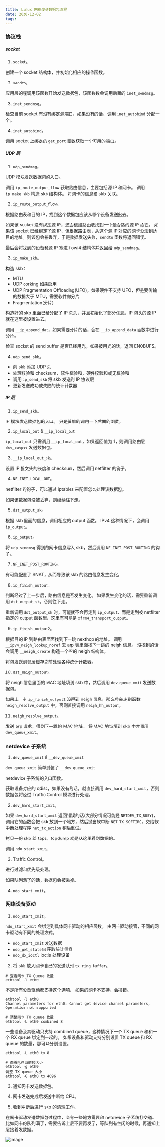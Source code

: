 ```yaml
---
title: Linux 网络发送数据包流程
date: 2020-12-02
tags: 
---
```


### 协议栈

##### socket

1. `socket`。

创建一个 socket 结构体，并初始化相应的操作函数。

2. `sendto`。

应用层的程调用该函数开始发送数据包，该函数数会调用后面的 `inet_sendmsg`。

3. `inet_sendmsg`。

检查当前 socket 有没有绑定源端口，如果没有的话，调用 `inet_autobind` 分配一个。

4. `inet_autobind`。

调用 socket 上绑定的 `get_port` 函数获取一个可用的端口。

<!--more-->

##### UDP 层

1. `udp_sendmsg`。

UDP 模块发送数据包的入口。

调用 `ip_route_output_flow` 获取路由信息，主要包括源 IP 和网卡。
调用 `ip_make_skb` 构造 skb 结构体。
将网卡的信息和 skb 关联。

2. `ip_route_output_flow`。

根据路由表和目的 IP，找到这个数据包应该从哪个设备发送出去。

如果该 socket 没有绑定源 IP，还会根据路由表找到一个最合适的源 IP 给它。
如果该 socket 已经绑定了源 IP，但根据路由表，从这个源 IP 对应的网卡没法到达目的地址，则该包会被丢弃，于是数据发送失败，`sendto` 函数将返回错误。

最后会将找到的设备和源 IP 塞进 flowi4 结构体并返回给 `udp_sendmsg`。

3. `ip_make_skb`。

构造 skb：
- MTU
- UDP corking 如果启用
- UDP Fragmentation Offloading(UFO)，如果硬件不支持 UFO，但是要传输的数据大于 MTU，需要软件做分片
- Fragmentation(分片)

构造好的 skb 里面已经分配了 IP 包头，并且初始化了部分信息。IP 包头的源 IP 就在这里被设置进去。

调用 `__ip_append_dat`，如果需要分片的话，会在 `__ip_append_data` 函数中进行分片。

检查 socket 的 send buffer 是否已经用光，如果被用光的话，返回 ENOBUFS。

4. `udp_send_skb`。

- 向 skb 添加 UDP 头
- 处理校验和 checksum，软件校验和，硬件校验和或无校验和
- 调用 `ip_send_skb` 将 skb 发送到 IP 协议层
- 更新发送成功或失败的统计计数器

##### IP 层

1. `ip_send_skb`。

IP 模块发送数据包的入口。
只是简单的调用一下后面的函数。

2. `ip_local_out` & `__ip_local_out`

`ip_local_out` 只需调用 `__ip_local_out`，如果返回值为 1，则调用路由层 `dst_output` 发送数据包。

3. `__ip_local_out_sk`。

设置 IP 报文头的长度和 checksum，然后调用 netfilter 的钩子。

4. `NF_INET_LOCAL_OUT`。

netfilter 的钩子，可以通过 iptables 来配置怎么处理该数据包。

如果该数据包没被丢弃，则继续往下走。

5. `dst_output_sk`。

根据 skb 里面的信息，调用相应的 output 函数。
IPv4 这种情况下，会调用 `ip_output`。

6. `ip_output`。

将 `udp_sendmsg` 得到的网卡信息写入 skb，然后调用 `NF_INET_POST_ROUTING` 的钩子。

7. `NF_INET_POST_ROUTING`。

有可能配置了 SNAT，从而导致该 skb 的路由信息发生变化。

8. `ip_finish_output`。

判断经过了上一步后，路由信息是否发生变化。
如果发生变化的话，需要重新调用 `dst_output_sk`，否则往下走。

重新调用 `dst_output_sk` 时，可能就不会再走到 `ip_output`，而是走到被 netfilter 指定的 output 函数里，这里有可能是 `xfrm4_transport_output`。

9. `ip_finish_output2`。

根据目的 IP 到路由表里面找到下一跳 nexthop 的地址。
调用 `__ipv4_neigh_lookup_noref` 去 arp 表里面找下一跳的 neigh 信息。
没找到的话会调用 `__neigh_create` 构造一个空的 neigh 结构体。

将包发送到邻居缓存之前处理各种统计计数器。

10. `dst_neigh_output`。

将 neigh 信息里面的 MAC 地址填到 skb 中，然后调用 `dev_queue_xmit` 发送数据包。

如果上一步 `ip_finish_output2` 没得到 neigh 信息，那么将会走到函数 `neigh_resolve_output` 中，否则直接调用 `neigh_hh_output`。

11. `neigh_resolve_output`。

发送 arp 请求，得到下一跳的 MAC 地址。
将 MAC 地址填到 skb 中并调用 `dev_queue_xmit`。

### netdevice 子系统

1. `dev_queue_xmit` & `__dev_queue_xmit`

`dev_queue_xmit` 简单封装了 `__dev_queue_xmit`

netdevice 子系统的入口函数。

获取设备对应的 qdisc，如果没有的话，就直接调用 `dev_hard_start_xmit`，否则数据包将经过 Traffic Control 模块进行处理。

2. `dev_hard_start_xmit`。

如果 `dev_hard_start_xmit` 返回错误的话(大部分情况可能是 `NETDEV_TX_BUSY`)，调用它的函数会把 skb 放到一个地方，然后抛出软中断 `NET_TX_SOFTIRQ`，交给软中断处理程序 `net_tx_action` 稍后重试。

拷贝一份 skb 给 taps。tcpdump 就是从这里得到数据的。

调用 `ndo_start_xmit`。

3. Traffic Control。

进行过滤和优先级处理。

如果队列满了的话，数据包会被丢掉。

4. `ndo_start_xmit`。

### 网络设备驱动

1. `ndo_start_xmit`。

`ndo_start_xmit` 会绑定到具体网卡驱动的相应函数。
由网卡驱动接管，不同的网卡驱动有不同的处理方式。

- `ndo_start_xmit` 发送数据
- `ndo_get_stats64` 获取统计信息
- `ndo_do_ioctl` ioctls 处理设备

2. 将 skb 放入网卡自己的发送队列 `tx ring buffer`。

```
# 查看网卡 TX Queue 数量
ethtool -l eth0
```

不是所有设备驱动都支持这个选项。
如果的网卡不支持，会报错。

```
ethtool -l eth0
Channel parameters for eth0: Cannot get device channel parameters, Operation not supported
```

```
# 调整网卡 TX queue 数量
ethtool -L eth0 combined 8
```

一些设备及其驱动只支持 combined queue，这种情况下一个 TX queue 和和一个 RX queue 绑定到一起的。
如果设备和驱动支持分别设置 TX queue 和 RX queue 的数量，那可以分别设置。

```
ethtool -L eth0 tx 8
```

```
# 查看队列当前的大小
ethtool -g eth0
调整 TX queue 大小
ethtool -G eth0 tx 4096
```

3. 通知网卡发送数据包。

4. 网卡发送完成后发送中断给 CPU。

5. 收到中断后进行 skb 的清理工作。

在网卡驱动发送数据包过程中，会有一些地方需要和 netdevice 子系统打交道。
比如网卡的队列满了，需要告诉上层不要再发了，等队列有空闲的时候，再通知上层接着发数据。

![image](https://70data.oss-cn-beijing.aliyuncs.com/note/20201128233503.png)

